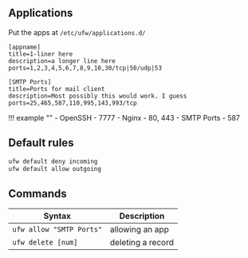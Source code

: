 ## Applications

Put the apps at `/etc/ufw/applications.d/`

``` properties
[appname]
title=1-liner here
description=a longer line here
ports=1,2,3,4,5,6,7,8,9,10,30/tcp|50/udp|53

[SMTP Ports]
title=Ports for mail client
description=Most possibly this would work. I guess
ports=25,465,587,110,995,143,993/tcp
```

!!! example ""
    - OpenSSH - 7777
    - Nginx - 80, 443
    - SMTP Ports - 587



## Default rules
``` bash
ufw default deny incoming
ufw default allow outgoing
```


## Commands

| Syntax                   | Description          |
| -----------              | -----------          |
| `ufw allow "SMTP Ports"` | allowing an app      |
| `ufw delete [num]`       | deleting a record    |